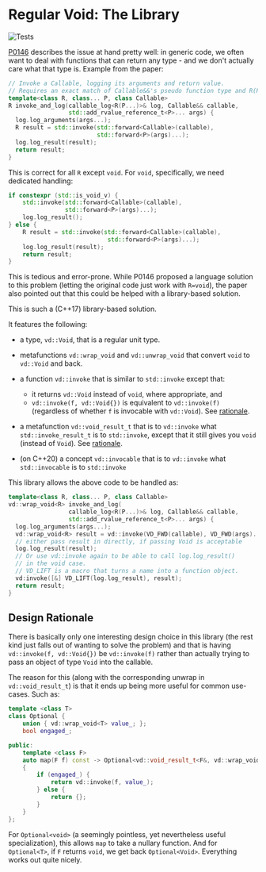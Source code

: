 # Regular Void: The Library

![Tests](https://github.com/brevzin/void/actions/workflows/main.yml/badge.svg)

[P0146](https://www.open-std.org/jtc1/sc22/wg21/docs/papers/2016/p0146r1.html) describes the issue at hand pretty well: in generic code, we often want to deal with functions that can return any type - and we don't actually care what that type is. Example from the paper:

```cpp
// Invoke a Callable, logging its arguments and return value.
// Requires an exact match of Callable&&'s pseudo function type and R(P...).
template<class R, class... P, class Callable>
R invoke_and_log(callable_log<R(P...)>& log, Callable&& callable,
                 std::add_rvalue_reference_t<P>... args) {
  log.log_arguments(args...);
  R result = std::invoke(std::forward<Callable>(callable),
                         std::forward<P>(args)...);
  log.log_result(result);
  return result;
}
```

This is correct for all `R` except `void`. For `void`, specifically, we need dedicated handling:

```cpp
if constexpr (std::is_void_v) {
    std::invoke(std::forward<Callable>(callable),
                std::forward<P>(args)...);
    log.log_result();
} else {
    R result = std::invoke(std::forward<Callable>(callable),
                            std::forward<P>(args)...);
    log.log_result(result);
    return result;
}
```

This is tedious and error-prone. While P0146 proposed a language solution to this problem (letting the original code just work with `R=void`), the paper also pointed out that this could be helped with a library-based solution.

This is such a (C++17) library-based solution.

It features the following:

* a type, `vd::Void`, that is a regular unit type.
* metafunctions `vd::wrap_void` and `vd::unwrap_void` that convert `void` to `vd::Void` and back.
* a function `vd::invoke` that is similar to `std::invoke` except that:

    * it returns `vd::Void` instead of `void`, where appropriate, and
    * `vd::invoke(f, vd::Void{})` is equivalent to `vd::invoke(f)` (regardless of whether `f` is invocable with `vd::Void`). See [rationale](#design-rationale).

* a metafunction `vd::void_result_t` that is to `vd::invoke` what `std::invoke_result_t` is to `std::invoke`, except that it still gives you `void` (instead of `Void`). See [rationale](#design-rationale).

* (on C++20) a concept `vd::invocable` that is to `vd::invoke` what `std::invocable` is to `std::invoke`

This library allows the above code to be handled as:

```cpp
template<class R, class... P, class Callable>
vd::wrap_void<R> invoke_and_log(
                 callable_log<R(P...)>& log, Callable&& callable,
                 std::add_rvalue_reference_t<P>... args) {
  log.log_arguments(args...);
  vd::wrap_void<R> result = vd::invoke(VD_FWD(callable), VD_FWD(args)...);
  // either pass result in directly, if passing Void is acceptable
  log.log_result(result);
  // Or use vd::invoke again to be able to call log.log_result()
  // in the void case.
  // VD_LIFT is a macro that turns a name into a function object.
  vd:invoke([&] VD_LIFT(log.log_result), result);
  return result;
}
```

## Design Rationale

There is basically only one interesting design choice in this library (the rest
kind just falls out of wanting to solve the problem) and that is having
`vd::invoke(f, vd::Void{})` be `vd::invoke(f)` rather than actually trying to
pass an object of type `Void` into the callable.

The reason for this (along with the corresponding unwrap in `vd::void_result_t`)
is that it ends up being more useful for common use-cases. Such as:

```cpp
template <class T>
class Optional {
    union { vd::wrap_void<T> value_; };
    bool engaged_;

public:
    template <class F>
    auto map(F f) const -> Optional<vd::void_result_t<F&, vd::wrap_void<T> const&>>
    {
        if (engaged_) {
            return vd::invoke(f, value_);
        } else {
            return {};
        }
    }
};
```

For `Optional<void>` (a seemingly pointless, yet nevertheless useful
specialization), this allows `map` to take a nullary function. And for
`Optional<T>`, if `F` returns `void`, we get back `Optional<Void>`. Everything
works out quite nicely.
